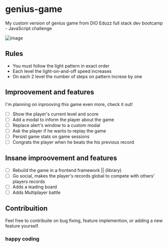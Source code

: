 # genius-game
My custom version of genius game from DIO Eduzz full stack dev bootcamp - JavaScript challenge

![image](https://user-images.githubusercontent.com/60755982/155982168-76a1dc86-5f9b-473f-8a91-61b4729042f2.png)

## Rules
- You must follow the light pattern in exact order
- Each level the light-on-and-off speed increases
- On each 2 level the number of steps on pattern increse by one

## Improovement and features
I'm planning on inprooving this game even more, check it out!

- [ ] Show the player's current level and score
- [ ] Add a modal to inform the player about the game
- [ ] Replace alert's window to a custom modal
- [ ] Ask the player if he wants to replay the game
- [ ] Persist game stats on game sessions
- [ ] Congrats the player when he beats the his previous record

## Insane improovement and features
- [ ] Rebuild the game in a frontend framework || (library)
- [ ] Go social, makes the player's records global to compete with others' players records
- [ ] Adds a leading board
- [ ] Adds Multiplayer battle

## Contribuition
Feel free to contribuite on bug fixing, feature implemention, or adding a new feature yourself.

### happy coding
